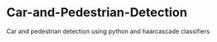 # Car-and-Pedestrian-Detection
Car and pedestrian detection using python and haarcascade classifiers
